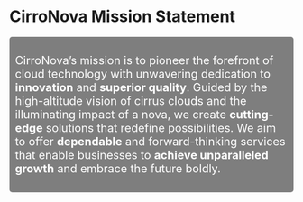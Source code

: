 # CirroNova Mission Statement
<div style="background-color: rgba(0,0,0,.5); color: #fff; padding: 10px 10px 10px 10px; border-radius: 5px; font-size: 20px">

CirroNova’s mission is to pioneer the forefront of cloud technology with unwavering dedication to **innovation** and **superior quality**. Guided by the high-altitude vision of cirrus clouds and the illuminating impact of a nova, we create **cutting-edge** solutions that redefine possibilities. We aim to offer **dependable** and forward-thinking services that enable businesses to **achieve unparalleled growth** and embrace the future boldly.
